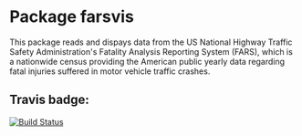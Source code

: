 # Package farsvis

This package reads and dispays data from the US National Highway Traffic Safety Administration's Fatality Analysis Reporting System (FARS), which is a nationwide census providing the American public yearly data regarding fatal injuries suffered in motor vehicle traffic crashes.

## Travis badge:

[![Build Status](https://travis-ci.org/cThErLiLsK/farsvis.svg?branch=master)](https://travis-ci.org/cThErLiLsK/farsvis)

